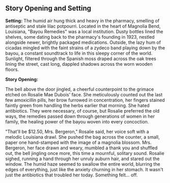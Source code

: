 ## Story Opening and Setting

**Setting:** The humid air hung thick and heavy in the pharmacy, smelling of antiseptic and stale lilac potpourri. Located in the heart of Magnolia Bend, Louisiana, "Bayou Remedies" was a local institution. Dusty bottles lined the shelves, some dating back to the pharmacy's founding in 1923, nestled alongside newer, brightly packaged medications. Outside, the lazy hum of cicadas mingled with the faint strains of a zydeco band playing down by the bayou, a constant soundtrack to life in this sleepy corner of the world. Sunlight, filtered through the Spanish moss draped across the oak trees lining the street, cast long, dappled shadows across the worn wooden floors.

**Story Opening:**

The bell above the door jingled, a cheerful counterpoint to the grimace etched on Rosalie Mae Dubois' face. She meticulously counted out the last few amoxicillin pills, her brow furrowed in concentration, her fingers stained faintly green from handling the herbs earlier that morning. She hated antibiotics. They were necessary, of course, but Rosalie preferred the old ways, the remedies passed down through generations of women in her family, the healing power of the bayou woven into every concoction.

"That'll be $12.50, Mrs. Bergeron," Rosalie said, her voice soft with a melodic Louisiana drawl. She pushed the bag across the counter, a small, paper one hand-stamped with the image of a magnolia blossom. Mrs. Bergeron, her face drawn and weary, mumbled a thank you and shuffled out, the bell jingling once more, this time a mournful, solitary sound. Rosalie sighed, running a hand through her unruly auburn hair, and stared out the window. The humid haze seemed to swallow the entire world, blurring the edges of everything, just like the anxiety churning in her stomach. It wasn't just the antibiotics that troubled her today. Something felt… off.
